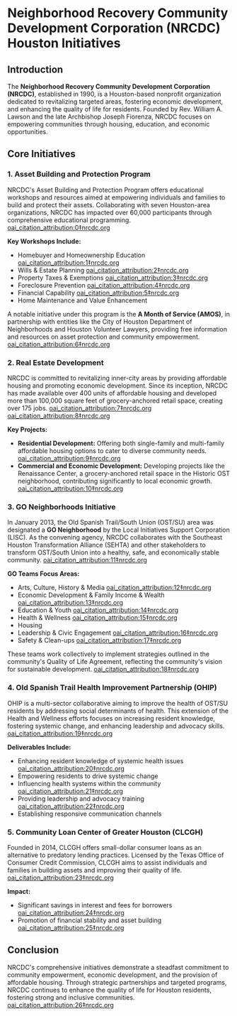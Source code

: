 # Neighborhood Recovery Community Development Corporation (NRCDC) Houston Initiatives

## Introduction

The **Neighborhood Recovery Community Development Corporation (NRCDC)**, established in 1990, is a Houston-based nonprofit organization dedicated to revitalizing targeted areas, fostering economic development, and enhancing the quality of life for residents. Founded by Rev. William A. Lawson and the late Archbishop Joseph Fiorenza, NRCDC focuses on empowering communities through housing, education, and economic opportunities. 

## Core Initiatives

### 1. Asset Building and Protection Program

NRCDC's Asset Building and Protection Program offers educational workshops and resources aimed at empowering individuals and families to build and protect their assets. Collaborating with seven Houston-area organizations, NRCDC has impacted over 60,000 participants through comprehensive educational programming.  [oai_citation_attribution:0‡nrcdc.org](https://nrcdc.org/our-initiatives/)

**Key Workshops Include:**

- Homebuyer and Homeownership Education [oai_citation_attribution:1‡nrcdc.org](https://nrcdc.org/our-initiatives/)
- Wills & Estate Planning [oai_citation_attribution:2‡nrcdc.org](https://nrcdc.org/our-initiatives/)
- Property Taxes & Exemptions [oai_citation_attribution:3‡nrcdc.org](https://nrcdc.org/our-initiatives/)
- Foreclosure Prevention [oai_citation_attribution:4‡nrcdc.org](https://nrcdc.org/our-initiatives/)
- Financial Capability [oai_citation_attribution:5‡nrcdc.org](https://nrcdc.org/our-initiatives/)
- Home Maintenance and Value Enhancement

A notable initiative under this program is the **A Month of Service (AMOS)**, in partnership with entities like the City of Houston Department of Neighborhoods and Houston Volunteer Lawyers, providing free information and resources on asset protection and community empowerment.  [oai_citation_attribution:6‡nrcdc.org](https://nrcdc.org/our-initiatives/)

### 2. Real Estate Development

NRCDC is committed to revitalizing inner-city areas by providing affordable housing and promoting economic development. Since its inception, NRCDC has made available over 400 units of affordable housing and developed more than 100,000 square feet of grocery-anchored retail space, creating over 175 jobs.  [oai_citation_attribution:7‡nrcdc.org](https://nrcdc.org/our-initiatives/) [oai_citation_attribution:8‡nrcdc.org](https://nrcdc.org/real-estate/)

**Key Projects:**

- **Residential Development:** Offering both single-family and multi-family affordable housing options to cater to diverse community needs. [oai_citation_attribution:9‡nrcdc.org](https://nrcdc.org/real-estate/)
- **Commercial and Economic Development:** Developing projects like the Renaissance Center, a grocery-anchored retail space in the Historic OST neighborhood, contributing significantly to local economic growth.  [oai_citation_attribution:10‡nrcdc.org](https://nrcdc.org/real-estate/)

### 3. GO Neighborhoods Initiative

In January 2013, the Old Spanish Trail/South Union (OST/SU) area was designated a **GO Neighborhood** by the Local Initiatives Support Corporation (LISC). As the convening agency, NRCDC collaborates with the Southeast Houston Transformation Alliance (SEHTA) and other stakeholders to transform OST/South Union into a healthy, safe, and economically stable community.  [oai_citation_attribution:11‡nrcdc.org](https://nrcdc.org/our-initiatives/)

**GO Teams Focus Areas:**

- Arts, Culture, History & Media [oai_citation_attribution:12‡nrcdc.org](https://nrcdc.org/our-initiatives/)
- Economic Development & Family Income & Wealth [oai_citation_attribution:13‡nrcdc.org](https://nrcdc.org/our-initiatives/)
- Education & Youth [oai_citation_attribution:14‡nrcdc.org](https://nrcdc.org/get-involved/)
- Health & Wellness [oai_citation_attribution:15‡nrcdc.org](https://nrcdc.org/our-initiatives/)
- Housing
- Leadership & Civic Engagement [oai_citation_attribution:16‡nrcdc.org](https://nrcdc.org/our-initiatives/)
- Safety & Clean-ups [oai_citation_attribution:17‡nrcdc.org](https://nrcdc.org/our-initiatives/)

These teams work collectively to implement strategies outlined in the community's Quality of Life Agreement, reflecting the community's vision for sustainable development.  [oai_citation_attribution:18‡nrcdc.org](https://nrcdc.org/our-initiatives/)

### 4. Old Spanish Trail Health Improvement Partnership (OHIP)

OHIP is a multi-sector collaborative aiming to improve the health of OST/SU residents by addressing social determinants of health. This extension of the Health and Wellness efforts focuses on increasing resident knowledge, fostering systemic change, and enhancing leadership and advocacy skills.  [oai_citation_attribution:19‡nrcdc.org](https://nrcdc.org/our-initiatives/)

**Deliverables Include:**

- Enhancing resident knowledge of systemic health issues [oai_citation_attribution:20‡nrcdc.org](https://nrcdc.org/our-initiatives/)
- Empowering residents to drive systemic change
- Influencing health systems within the community [oai_citation_attribution:21‡nrcdc.org](https://nrcdc.org/our-initiatives/)
- Providing leadership and advocacy training [oai_citation_attribution:22‡nrcdc.org](https://nrcdc.org/our-initiatives/)
- Establishing responsive communication channels

### 5. Community Loan Center of Greater Houston (CLCGH)

Founded in 2014, CLCGH offers small-dollar consumer loans as an alternative to predatory lending practices. Licensed by the Texas Office of Consumer Credit Commission, CLCGH aims to assist individuals and families in building assets and improving their quality of life.  [oai_citation_attribution:23‡nrcdc.org](https://nrcdc.org/our-initiatives/)

**Impact:**

- Significant savings in interest and fees for borrowers [oai_citation_attribution:24‡nrcdc.org](https://nrcdc.org/our-initiatives/)
- Promotion of financial stability and asset building [oai_citation_attribution:25‡nrcdc.org](https://nrcdc.org/our-initiatives/)

## Conclusion

NRCDC's comprehensive initiatives demonstrate a steadfast commitment to community empowerment, economic development, and the provision of affordable housing. Through strategic partnerships and targeted programs, NRCDC continues to enhance the quality of life for Houston residents, fostering strong and inclusive communities. [oai_citation_attribution:26‡nrcdc.org](https://nrcdc.org/)
